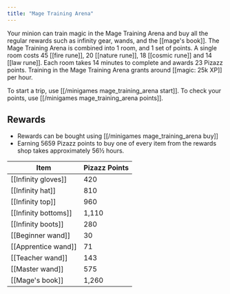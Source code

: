 ```yaml
---
title: "Mage Training Arena"
---
```


Your minion can train magic in the Mage Training Arena and buy all the regular rewards such as infinity gear, wands, and the [[mage's book]]. The Mage Training Arena is combined into 1 room, and 1 set of points. A single room costs 45 [[fire rune]], 20 [[nature rune]], 18 [[cosmic rune]] and 14 [[law rune]]. Each room takes 14 minutes to complete and awards 23 Pizazz points. Training in the Mage Training Arena grants around [[magic: 25k XP]] per hour.

To start a trip, use [[/minigames mage_training_arena start]]. To check your points, use [[/minigames mage_training_arena points]].

## Rewards

- Rewards can be bought using [[/minigames mage_training_arena buy]]
- Earning 5659 Pizazz points to buy one of every item from the rewards shop takes approximately 56½ hours.

| **Item**             | **Pizazz Points** |
| -------------------- | ----------------- |
| [[Infinity gloves]]  | 420               |
| [[Infinity hat]]     | 810               |
| [[Infinity top]]     | 960               |
| [[Infinity bottoms]] | 1,110             |
| [[Infinity boots]]   | 280               |
| [[Beginner wand]]    | 30                |
| [[Apprentice wand]]  | 71                |
| [[Teacher wand]]     | 143               |
| [[Master wand]]      | 575               |
| [[Mage's book]]      | 1,260             |
